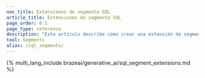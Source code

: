 ```yaml
---
nav_title: Extensiones de segmento SQL
article_title: Extensiones de segmento SQL
page_order: 0.1
page_type: reference
description: "Este artículo describe cómo crear una extensión de segmento SQL utilizando consultas Snowflake."
tool: Segments
alias: /sql_segments/
---
```


{% multi_lang_include brazeai/generative_ai/sql_segment_extensions.md %}
